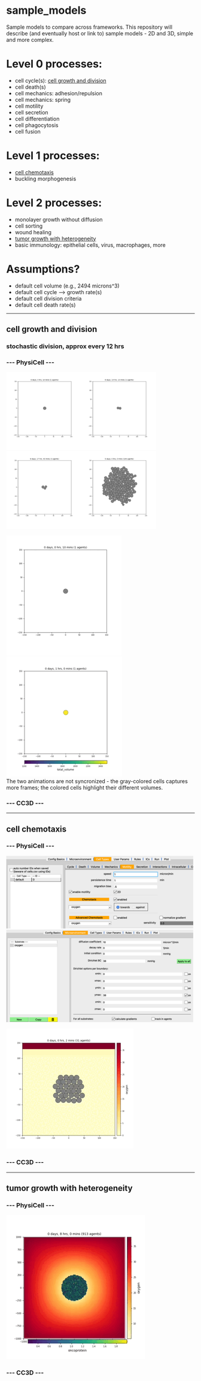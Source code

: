 # sample_models
Sample models to compare across frameworks. This repository will describe (and eventually host or link to) sample models - 2D and 3D, simple and more complex.

# Level 0 processes:
* cell cycle(s): [cell growth and division](#cell-growth-and-division) 
* cell death(s)
* cell mechanics: adhesion/repulsion
* cell mechanics: spring
* cell motility
* cell secretion
* cell differentiation
* cell phagocytosis
* cell fusion

# Level 1 processes:
* [cell chemotaxis](#cell-chemotaxis)
* buckling morphogenesis

# Level 2 processes:
* monolayer growth without diffusion
* cell sorting
* wound healing
* [tumor growth with heterogeneity](#tumor-growth-with-heterogeneity)
* basic immunology: epithelial cells, virus, macrophages, more

# Assumptions?
* default cell volume (e.g., 2494 microns^3)
* default cell cycle --> growth rate(s)
* default cell division criteria
* default cell death rate(s)

<hr>

## cell growth and division

### stochastic division, approx every 12 hrs
### --- PhysiCell ---
<img src='PhysiCell/division_no_death/frame0001.png' width='200'><img src='PhysiCell/division_no_death/frame0085.png' width='200'><img src='PhysiCell/division_no_death/frame0106.png' width='200'><img src='PhysiCell/division_no_death/frame0720.png' width='200'>

![](PhysiCell/division_no_death/division_no_death.gif)
![](PhysiCell/division_no_death/division_no_death_color_volume.gif)
<br>The two animations are not syncronized - the gray-colored cells captures more frames; the colored cells highlight their different volumes.

### --- CC3D ---

<hr>

## cell chemotaxis
### --- PhysiCell ---
<img src='PhysiCell/motility_sample1/motility_params.png' width='500'>
<img src='PhysiCell/motility_sample1/motility_substrate.png' width='500'>

![](PhysiCell/motility_sample1/motility_sample1.gif)


### --- CC3D ---


<hr>

## tumor growth with heterogeneity
### --- PhysiCell ---
![](PhysiCell/tumor_heterog/tumor_heterog.gif)

### --- CC3D ---



